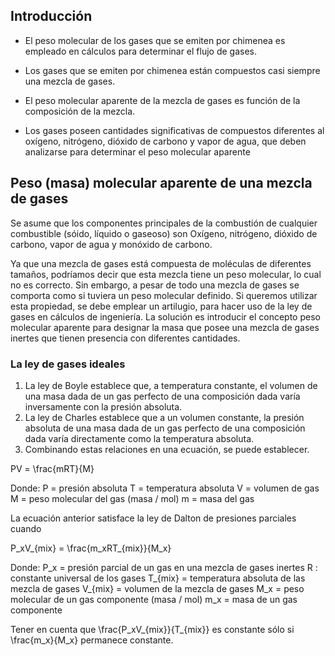 ## Introducción

- El peso molecular de los gases que se emiten por chimenea es empleado en 
cálculos para determinar el flujo de gases.

- Los gases que se emiten por chimenea están compuestos casi siempre una mezcla de gases.

- El peso molecular aparente de la mezcla de gases es función de la composición 
de la mezcla.

- Los gases poseen cantidades significativas de compuestos diferentes al 
oxígeno, nitrógeno, dióxido de carbono y vapor de agua, que deben analizarse 
para determinar el peso molecular aparente


<!-- 
Fundamentos de termodinámica técnica
Por Michael J. Moran, Howard N. Shapiro
https://books.google.com.co/books?id=lJJcF1oqP5wC&pg=PA631&lpg=PA631&dq=peso+molecular+aparente&source=bl&ots=rbnjPcS93J&sig=ACfU3U3Vq3WbvpTb-13-5CfAkOGp84V3-w&hl=es-419&sa=X&ved=2ahUKEwjGv9nImd3gAhWGct8KHVfWC6AQ6AEwEHoECAMQAQ#v=onepage&q=peso%20molecular%20aparente&f=false
-->

## Peso (masa) molecular aparente de una mezcla de gases

Se asume que los componentes principales de la combustión de cualquier 
combustible (sóido, líquido o gaseoso) son Oxígeno, nitrógeno, dióxido de 
carbono, vapor de agua y monóxido de carbono. 

Ya que una mezcla de gases está compuesta de moléculas de diferentes tamaños, 
podríamos decir que esta mezcla tiene un peso molecular, lo cual no es correcto. 
Sin embargo, a pesar de todo una mezcla de gases se comporta como si tuviera un peso 
molecular definido.  Si queremos utilizar esta propiedad, se debe emplear un 
artilugio, para hacer uso de la ley de gases en cálculos de ingeniería. La 
solución es introducir el concepto peso molecular aparente para designar la masa 
que posee una mezcla de gases inertes que tienen presencia con diferentes cantidades.

### La ley de gases ideales

1. La ley de Boyle establece que, a temperatura constante, el volumen de una masa 
dada de un gas perfecto de una composición dada varía inversamente con la presión absoluta.
2. La ley de Charles establece que a un volumen constante, la presión absoluta 
de una masa dada de un gas perfecto de una composición dada varía directamente 
como la temperatura absoluta.
3. Combinando estas relaciones en una ecuación, se puede establecer.

PV = \frac{mRT}{M}

Donde: P = presión absoluta
T = temperatura absoluta
V = volumen de gas
M = peso molecular del gas (masa / mol)
m = masa del gas

La ecuación anterior satisface la ley de Dalton de presiones parciales cuando


P_xV_{mix} = \frac{m_xRT_{mix}}{M_x}

Donde: P_x = presión parcial de un gas en una mezcla de gases inertes
R : constante universal de los gases
T_{mix} = temperatura absoluta de las mezcla de gases
V_{mix} = volumen de la mezcla de gases
M_x = peso molecular de un gas componente (masa / mol)
m_x = masa de un gas componente

Tener en cuenta que \frac{P_xV_{mix}}{T_{mix}} es constante sólo si \frac{m_x}{M_x} permanece constante.



